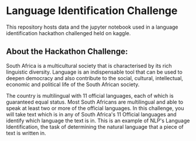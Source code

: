 # Language Identification Challenge

This repository hosts data and the jupyter notebook used in a language identification hackathon challenged held on kaggle.

## About the Hackathon Challenge:
South Africa is a multicultural society that is characterised by its rich linguistic diversity. Language is an indispensable tool that can be used to deepen democracy and also contribute to the social, cultural, intellectual, economic and political life of the South African society.

The country is multilingual with 11 official languages, each of which is guaranteed equal status. Most South Africans are multilingual and able to speak at least two or more of the official languages.
In this challenge, you will take text which is in any of South Africa's 11 Official languages and identify which language the text is in. This is an example of NLP's Language Identification, the task of determining the natural language that a piece of text is written in.
